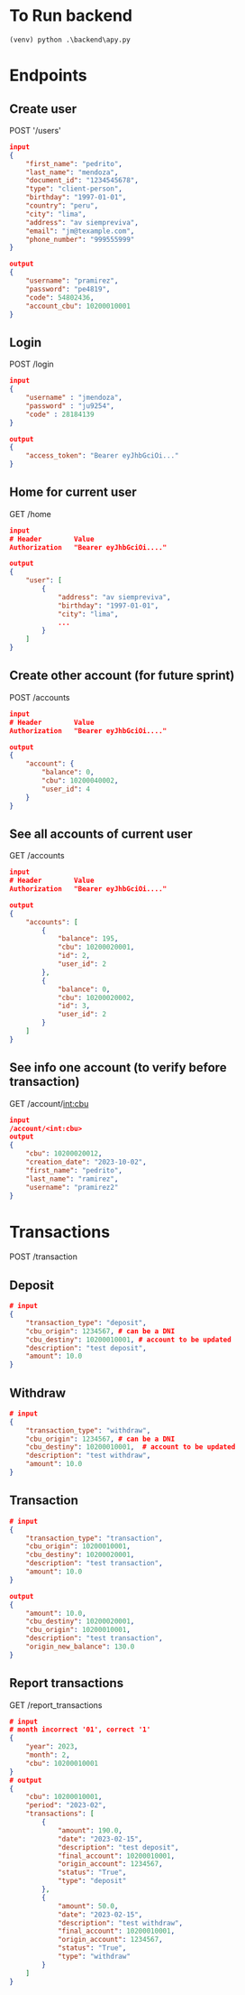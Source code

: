 # To Run backend 
```
(venv) python .\backend\apy.py
```
# Endpoints
## Create user
POST '/users'

```json
input
{
	"first_name": "pedrito",
	"last_name": "mendoza",
	"document_id": "1234545678",
	"type": "client-person",
	"birthday": "1997-01-01",
	"country": "peru",
	"city": "lima",
	"address": "av siempreviva",
	"email": "jm@texample.com",
	"phone_number": "999555999"
}

output
{
	"username": "pramirez",
	"password": "pe4819",
	"code": 54802436,
	"account_cbu": 10200010001
}
```
## Login
POST /login
```json
input
{
	"username" : "jmendoza",
	"password" : "ju9254",
	"code" : 28184139
}

output
{
	"access_token": "Bearer eyJhbGciOi..."
}
```
## Home for current user
GET /home
```json
input
# Header        Value
Authorization   "Bearer eyJhbGciOi...."

output
{
	"user": [
		{
			"address": "av siempreviva",
			"birthday": "1997-01-01",
			"city": "lima",
			...
		}
	]
}
```
## Create other account (for future sprint)
POST /accounts
```json
input
# Header        Value
Authorization   "Bearer eyJhbGciOi...."

output
{
	"account": {
		"balance": 0,
		"cbu": 10200040002,
		"user_id": 4
	}
}
```
## See all accounts of current user
GET /accounts
```json
input
# Header        Value
Authorization   "Bearer eyJhbGciOi...."

output
{
	"accounts": [
		{
			"balance": 195,
			"cbu": 10200020001,
			"id": 2,
			"user_id": 2
		},
		{
			"balance": 0,
			"cbu": 10200020002,
			"id": 3,
			"user_id": 2
		}
	]
}
```
## See info one account (to verify before transaction)
GET /account/<int:cbu>
```json
input 
/account/<int:cbu>
output
{
	"cbu": 10200020012,
	"creation_date": "2023-10-02",
	"first_name": "pedrito",
	"last_name": "ramirez",
	"username": "pramirez2"
}
```
# Transactions
POST /transaction
## Deposit
```json
# input
{
	"transaction_type": "deposit",
	"cbu_origin": 1234567, # can be a DNI
	"cbu_destiny": 10200010001, # account to be updated
	"description": "test deposit",
	"amount": 10.0
}
```
## Withdraw
```json
# input
{
	"transaction_type": "withdraw",
	"cbu_origin": 1234567, # can be a DNI
	"cbu_destiny": 10200010001,  # account to be updated
	"description": "test withdraw",
	"amount": 10.0
}
```
## Transaction
```json
# input
{
	"transaction_type": "transaction",
	"cbu_origin": 10200010001,
	"cbu_destiny": 10200020001,
	"description": "test transaction",
	"amount": 10.0
}
```
```json
output
{
	"amount": 10.0,
	"cbu_destiny": 10200020001,
	"cbu_origin": 10200010001,
	"description": "test transaction",
	"origin_new_balance": 130.0
}
```
## Report transactions
GET /report_transactions
```json
# input
# month incorrect '01', correct '1' 
{
	"year": 2023,
	"month": 2,
	"cbu": 10200010001
}
# output
{
	"cbu": 10200010001,
	"period": "2023-02",
	"transactions": [
		{
			"amount": 190.0,
			"date": "2023-02-15",
			"description": "test deposit",
			"final_account": 10200010001,
			"origin_account": 1234567,
			"status": "True",
			"type": "deposit"
		},
		{
			"amount": 50.0,
			"date": "2023-02-15",
			"description": "test withdraw",
			"final_account": 10200010001,
			"origin_account": 1234567,
			"status": "True",
			"type": "withdraw"
		}
	]
}
```
